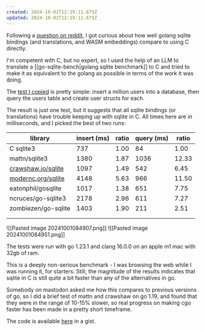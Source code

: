 ```yaml
---
created: 2024-10-01T12:19:11.675Z
updated: 2024-10-01T12:19:11.675Z
---
```

Following a [question on reddit](https://www.reddit.com/r/golang/comments/1ft4udf/performance_write_intensive_sqlite_mattngosqlite3/), I got curious about how well golang sqlite bindings (and translations, and WASM embeddings) compare to using C directly.

I'm competent with C, but no expert, so I used the help of an LLM to translate a [[go-sqlite-bench|golang sqlite benchmark]] to C and tried to make it as equivalent to the golang as possible in terms of the work it was doing.

The [test I copied](https://github.com/cvilsmeier/go-sqlite-bench/blob/b0e7d08b69d685fc20fcbf4ac4de5f57b73c3720/app/app.go#L93) is pretty simple: insert a million users into a database, then query the users table and create user structs for each.

The result is just one test, but it suggests that all sqlite bindings (or translations) have trouble keeping up with sqlite in C. All times here are in milliseconds, and I picked the best of two runs:

| library                                         | insert (ms) | ratio | query (ms) | ratio |
| ----------------------------------------------- | ----------- | ----- | ---------- | ----- |
| C sqlite3                                       | 737         | 1.00  | 84         | 1.00  |
| mattn/sqlite3                                   | 1380        | 1.87  | 1036       | 12.33 |
| [crawshaw.io/sqlite](http://crawshaw.io/sqlite) | 1097        | 1.49  | 542        | 6.45  |
| [modernc.org/sqlite](http://modernc.org/sqlite) | 4148        | 5.63  | 966        | 11.50 |
| eatonphil/gosqlite                              | 1017        | 1.38  | 651        | 7.75  |
| ncruces/go-sqlite3                              | 2178        | 2.96  | 611        | 7.27  |
| zombiezen/go-sqlite                             | 1403        | 1.90  | 211        | 2.51  |
|                                                 |             |       |            |       |
|                                                 |             |       |            |       |
![[Pasted image 20241001084907.png]]
![[Pasted image 20241001084951.png]]


The tests were run with go 1.23.1 and clang 16.0.0 on an apple m1 mac with 32gb of ram.

This is a deeply non-serious benchmark - I was browsing the web while I was running it, for starters. Still, the magnitude of the results indicates that sqlite in C is still quite a bit faster than any of the alternatives in go.

Somebody on mastodon asked me how this compares to previous versions of go, so I did a brief test of mattn and crawshaw on go 1.19, and found that they were in the range of 10-15% slower, so real progress on making cgo faster has been made in a pretty short timeframe.

The code is available [here](https://gist.github.com/llimllib/4cb06c5fe7439aa7f3cb67a818fa230d#file-sqlite-c) in a gist.